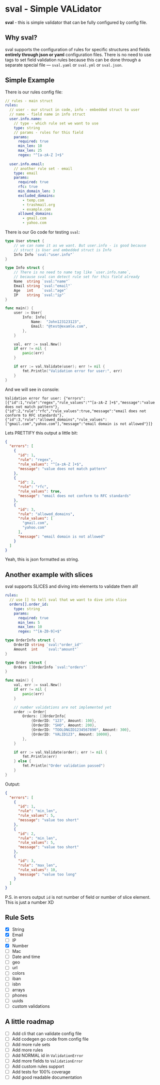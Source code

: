 # sval - Simple VALidator

**sval** - this is simple validator that can be fully configured by config file.

## Why sval?

sval supports the configuration of rules for specific structures and fields **entirely through json or yaml** configuration files. There is no need to use tags to set field validation rules because this can be done through a separate special file — `sval.yaml` or `sval.yml` or `sval.json`.

## Simple Example

There is our rules config file:

```yaml
// rules - main struct
rules:
  // user - our struct in code, info - embedded struct to user
  // name - field name in info struct
  user.info.name:
	// type - which rule set we want to use
    type: string
	// params - rules for this field
    params:
      required: true
      min_len: 10
      max_len: 25
      regex: "^[a-zA-Z ]+$"
  
  user.info.email:
	// another rule set - email
    type: email
    params:
      required: true
      rfc: true
      min_domain_len: 3
      excluded_domains:
        - temp.com
        - trashmail.org
        - example.com
      allowed_domains:
        - gmail.com
        - yahoo.com
```

There is our Go code for testing `sval`:

```go
type User struct {
	// we can name it as we want. But user.info - is good because
	// struct is User and embedded struct is Info
	Info Info `sval:"user.info"`
}

type Info struct {
	// There is no need to name tag like `user.info.name`,
	// because sval can detect rule set for this field already
	Name  string `sval:"name"`
	Email string `sval:"email"`
	Age   int    `sval:"age"`
	IP    string `sval:"ip"`
}

func main() {
	user := User{
		Info: Info{
			Name:  "John123123123",
			Email: "@test@examle.com",
		},
	}

	val, err := sval.New()
	if err != nil {
		panic(err)
	}

	if err := val.Validate(user); err != nil {
		fmt.Println("Validation error for user:", err)
	}
}
```

And we will see in console:

```
Validation error for user: {"errors":[{"id":1,"rule":"regex","rule_values":"^[a-zA-Z ]+$","message":"value does not match pattern"},{"id":2,"rule":"rfc","rule_values":true,"message":"email does not conform to RFC standards"},{"id":3,"rule":"allowed_domains","rule_values":["gmail.com","yahoo.com"],"message":"email domain is not allowed"}]}
```

Lets PRETTIFY this output a little bit:

```json
{
  "errors": [
    {
      "id": 1,
      "rule": "regex",
      "rule_values": "^[a-zA-Z ]+$",
      "message": "value does not match pattern"
    },
    {
      "id": 2,
      "rule": "rfc",
      "rule_values": true,
      "message": "email does not conform to RFC standards"
    },
    {
      "id": 3,
      "rule": "allowed_domains",
      "rule_values": [
        "gmail.com",
        "yahoo.com"
      ],
      "message": "email domain is not allowed"
    }
  ]
}
```

Yeah, this is json formatted as string.

## Another example with slices

sval supports SLICES and diving into elements to validate them all!

```yaml
rules:
  // use [] to tell sval that we want to dive into slice
  orders[].order_id:
    type: string
    params:
      required: true
      min_len: 5
      max_len: 10
      regex: "^[A-Z0-9]+$"
```

```go
type OrderInfo struct {
	OrderID string `sval:"order_id"`
	Amount  int    `sval:"amount"`
}

type Order struct {
	Orders []OrderInfo `sval:"orders"`
}

func main() {
	val, err := sval.New()
	if err != nil {
		panic(err)
	}

	// number validations are not implemented yet
	order := Order{
		Orders: []OrderInfo{
			{OrderID: "123", Amount: 100},
			{OrderID: "SHO", Amount: 200},
			{OrderID: "TOOLONGID1234567890", Amount: 300},
			{OrderID: "VALID123", Amount: 10000},
		},
	}

	if err := val.Validate(order); err != nil {
		fmt.Println(err)
	} else {
		fmt.Println("Order validation passed")
	}
}
```

Output:

```json
{
  "errors": [
    {
      "id": 1,
      "rule": "min_len",
      "rule_values": 5,
      "message": "value too short"
    },
    {
      "id": 2,
      "rule": "min_len",
      "rule_values": 5,
      "message": "value too short"
    },
    {
      "id": 3,
      "rule": "max_len",
      "rule_values": 10,
      "message": "value too long"
    }
  ]
}
```

P.S. in errors output `id` is not number of field or number of slice element. This is just a number XD

## Rule Sets

- [x] String
- [x] Email
- [ ] IP
- [x] Number
- [ ] Mac
- [ ] Date and time
- [ ] geo
- [ ] url
- [ ] colors
- [ ] iban
- [ ] isbn
- [ ] arrays
- [ ] phones
- [ ] uuids
- [ ] custom validations

## A little roadmap

- [ ] Add cli that can validate config file
- [ ] Add codegen go code from config file
- [ ] Add more rule sets
- [ ] Add more rules
- [ ] Add NORMAL id in `ValidationError`
- [ ] Add more fields to `ValidationError`
- [ ] Add custom rules support
- [ ] Add tests for 100% coverage
- [ ] Add good readable documentation